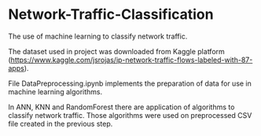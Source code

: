 # Network-Traffic-Classification
 The use of machine learning to classify network traffic.
 
 The dataset used in project was downloaded from Kaggle platform (https://www.kaggle.com/jsrojas/ip-network-traffic-flows-labeled-with-87-apps).
 
 File DataPreprocessing.ipynb implements the preparation of data for use in machine learning algorithms.
 
 In ANN, KNN and RandomForest there are application of algorithms to classify network traffic. Those algorithms were used on preprocessed CSV file created in the previous step.
 
 

